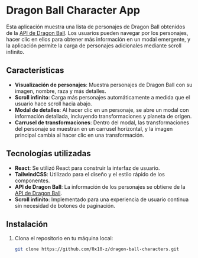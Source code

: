 # Dragon Ball Character App

Esta aplicación muestra una lista de personajes de Dragon Ball obtenidos de la [API de Dragon Ball](https://web.dragonball-api.com/). Los usuarios pueden navegar por los personajes, hacer clic en ellos para obtener más información en un modal emergente, y la aplicación permite la carga de personajes adicionales mediante scroll infinito.

## Características

- **Visualización de personajes**: Muestra personajes de Dragon Ball con su imagen, nombre, raza y más detalles.
- **Scroll infinito**: Carga más personajes automáticamente a medida que el usuario hace scroll hacia abajo.
- **Modal de detalles**: Al hacer clic en un personaje, se abre un modal con información detallada, incluyendo transformaciones y planeta de origen.
- **Carrusel de transformaciones**: Dentro del modal, las transformaciones del personaje se muestran en un carrusel horizontal, y la imagen principal cambia al hacer clic en una transformación.

## Tecnologías utilizadas

- **React**: Se utilizó React para construir la interfaz de usuario.
- **TailwindCSS**: Utilizado para el diseño y el estilo rápido de los componentes.
- **API de Dragon Ball**: La información de los personajes se obtiene de la [API de Dragon Ball](https://web.dragonball-api.com/).
- **Scroll infinito**: Implementado para una experiencia de usuario continua sin necesidad de botones de paginación.

## Instalación

1. Clona el repositorio en tu máquina local:

   ```bash
   git clone https://github.com/0x10-z/dragon-ball-characters.git
   ```
